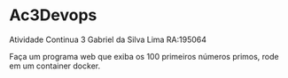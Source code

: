 # Ac3Devops
Atividade Continua 3
Gabriel da Silva Lima RA:195064

Faça um programa web que exiba os 100 primeiros números primos, 
rode em um container docker.
